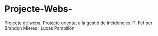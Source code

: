 # Projecte-Webs-
Projecte de webs. Projecte orientat a la gestió de incidències IT. 
Fet per Brandon Mieres i Lucas Pampillón
